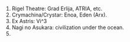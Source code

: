 1. Rigel Theatre: Grad Erlija, ATRIA, etc.
2. Crymachina/Crystar: Enoa, Eden (Arx).
3. Ex Astris: Vi^3
4. Nagi no Asukara: civilization under the ocean.
5. 
